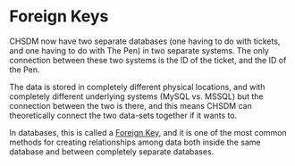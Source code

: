 # Foreign Keys

CHSDM now have two separate databases (one having to do with tickets, and one having to do with The Pen) in two separate systems. The only connection between these two systems is the ID of the ticket, and the ID of the Pen. 

The data is stored in completely different physical locations, and with completely different underlying systems (MySQL vs. MSSQL) but the connection between the two is there, and this means CHSDM can theoretically connect the two data-sets together if it wants to. 

In databases, this is called a [Foreign Key](https://en.wikipedia.org/wiki/Foreign_key), and it is one of the most common methods for creating relationships among data both inside the same database and between completely separate databases.